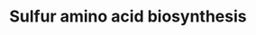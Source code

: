---
annotations:
- id: PW:0001078
  parent: classic metabolic pathway
  type: Pathway Ontology
  value: cysteine and methionine metabolic pathway
authors:
- J.Heckman
- MaintBot
- Khanspers
- Egonw
- Ddigles
- DeSl
- AlexanderPico
- Eweitz
description: ''
last-edited: 2021-05-20
organisms:
- Saccharomyces cerevisiae
redirect_from:
- /index.php/Pathway:WP7
- /instance/WP7
- /instance/WP7_rr117342
revision: r117342
schema-jsonld:
- '@context': https://schema.org/
  '@id': https://wikipathways.github.io/pathways/WP7.html
  '@type': Dataset
  creator:
    '@type': Organization
    name: WikiPathways
  description: ''
  keywords:
  - 3 NADPH
  - ADP
  - ATP
  - CYS3
  - CYS4
  - Coenzyme A
  - ECM17
  - L-cysteine
  - L-methionine
  - L-serine
  - MET10
  - MET14
  - MET16
  - MET17
  - MET2
  - MET3
  - MET6
  - NADPH
  - SAM1
  - SAM2
  - STR2
  - STR3
  - acetate
  - acetyl-CoA
  - adenosine-3',5'-bisphosphate
  - cystathionine
  - homocysteine
  - homoserine
  - phosphate
  - pyrophosphate
  license: CC0
  name: Sulfur amino acid biosynthesis
seo: CreativeWork
title: Sulfur amino acid biosynthesis
wpid: WP7
---